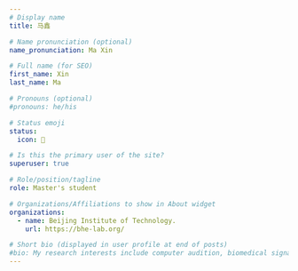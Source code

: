 ```yaml
---
# Display name
title: 马鑫

# Name pronunciation (optional)
name_pronunciation: Ma Xin

# Full name (for SEO)
first_name: Xin
last_name: Ma

# Pronouns (optional)
#pronouns: he/his

# Status emoji
status:
  icon: 📙

# Is this the primary user of the site?
superuser: true

# Role/position/tagline
role: Master's student

# Organizations/Affiliations to show in About widget
organizations:
  - name: Beijing Institute of Technology. 
    url: https://bhe-lab.org/

# Short bio (displayed in user profile at end of posts)
#bio: My research interests include computer audition, biomedical signal processing, deep learning, and more.
---
```

